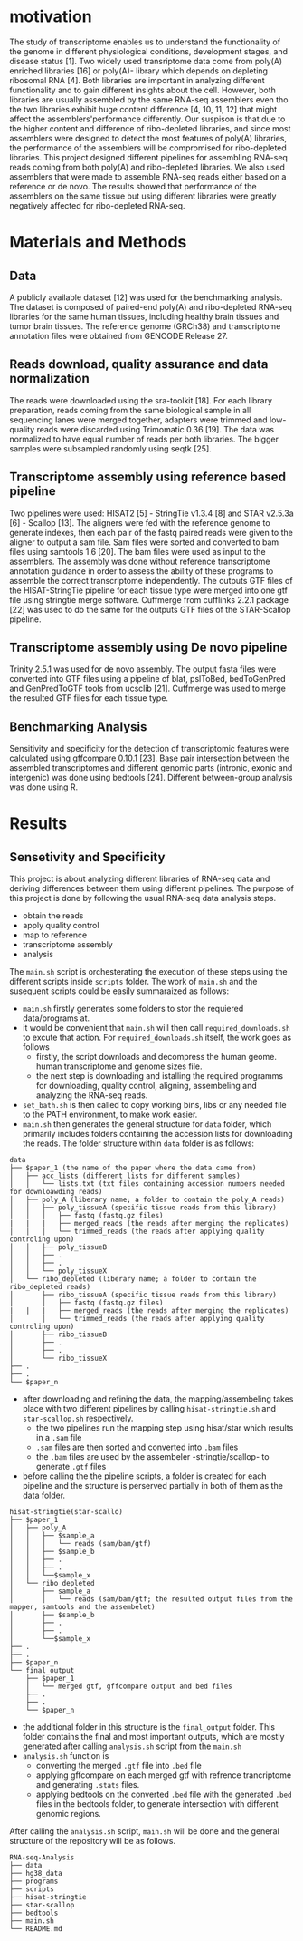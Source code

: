 # motivation

  The study of transcriptome enables us to understand the functionality of the genome in different physiological conditions, development stages, and disease status [1]. Two widely used transriptome data come from poly(A) enriched libraries [16] or poly(A)- library which depends on depleting ribosomal RNA [4]. Both libraries are important in analyzing different functionality and to gain different insights about the cell. However, both libraries are usually assembled by the same RNA-seq assemblers even tho the two libraries exhibit huge content difference [4, 10, 11, 12] that might affect the assemblers'performance differently. Our suspison is that due to the higher content and difference of ribo-depleted libraries, and since most assemblers were designed to detect the most features of poly(A) libraries, the performance of the assemblers will be compromised for ribo-depleted libraries. This project designed different pipelines for assembling RNA-seq reads coming from both poly(A) and ribo-depleted libraries. We also used assemblers that were made to assemble RNA-seq reads either based on a reference or de novo. The results showed that performance of the assemblers on the same tissue but using different libraries were greatly negatively affected for ribo-depleted RNA-seq.     

# Materials and Methods

## Data

  A publicly available dataset [12] was used for the benchmarking analysis. The dataset is composed of paired-end poly(A) and ribo-depleted RNA-seq libraries for the same human tissues, including healthy brain tissues and tumor brain tissues. The reference genome (GRCh38) and transcriptome annotation files were obtained from GENCODE Release 27. 

## Reads download, quality assurance and data normalization

  The reads were downloaded using the sra-toolkit [18]. For each library preparation, reads coming from the same biological sample in all sequencing lanes were merged together, adapters were trimmed and low-quality reads were discarded using Trimomatic 0.36 [19]. The data was normalized to have equal number  of reads per both libraries. The bigger samples were subsampled randomly using seqtk [25].

## Transcriptome assembly using reference based pipeline

  Two pipelines were used: HISAT2 [5] - StringTie v1.3.4 [8] and STAR v2.5.3a [6] - Scallop [13]. The  aligners were fed with the reference genome to generate indexes, then each pair of the fastq paired reads were given to the aligner to output a sam file. Sam files were sorted and converted to bam files using samtools 1.6 [20]. The bam files were used as input to the assemblers. The assembly was done without reference transcriptome annotation guidance in order to assess the ability of these programs to assemble the correct transcriptome independently. The outputs GTF files of the HISAT-StringTie pipeline for each tissue type were merged into one gtf file using stringtie merge software. Cuffmerge from cufflinks 2.2.1 package [22] was used to do the same for the outputs GTF files of the STAR-Scallop pipeline. 

## Transcriptome assembly using De novo pipeline

  Trinity 2.5.1 was used for de novo assembly. The output fasta files were converted into GTF files using a pipeline of blat, pslToBed, bedToGenPred and GenPredToGTF tools from ucsclib [21]. Cuffmerge was used to merge the resulted GTF files for each tissue type.

## Benchmarking Analysis

  Sensitivity and specificity for the detection of transcriptomic features were calculated using gffcompare 0.10.1 [23]. Base pair intersection between the assembled transcriptomes and different genomic parts (intronic, exonic and intergenic) was done using bedtools [24]. Different between-group analysis was done using R.  

# Results

## Sensetivity and Specificity ##



This project is about analyzing different libraries of RNA-seq data and deriving differences between them using different pipelines. The purpose of this project is done by following the usual RNA-seq data analysis steps.
  - obtain the reads
  - apply quality control
  - map to reference
  - transcriptome assembly
  - analysis

The `main.sh` script is orchesterating the execution of these steps using the different scripts inside `scripts` folder. The work of `main.sh` and the susequent scripts could be easily summaraized as follows:

  - `main.sh` firstly generates some folders to stor the requiered data/programs at.
  - it would be convenient that `main.sh` will then call `required_downloads.sh` to excute that action. For `required_downloads.sh` itself, the work goes as follows
    - firstly, the script downloads and decompress the human geome. human transcriptome and genome sizes file.
    - the next step is downloading and istalling the required programms for downloading, quality control, aligning, assembeling and analyzing the RNA-seq reads.
  - `set_bath.sh` is then called to copy working bins, libs or any needed file to the PATH environment, to make work easier.
  - `main.sh` then generates the general structure for `data` folder, which primarily includes folders containing the accession lists for downloading the reads. The folder structure within `data` folder is as follows:
  
```
data
├── $paper_1 (the name of the paper where the data came from)
│   ├── acc_lists (different lists for different samples)
│   │   └── lists.txt (txt files containing accession numbers needed for downloawding reads)
│   ├── poly_A (liberary name; a folder to contain the poly_A reads)
│   │   ├── poly_tissueA (specific tissue reads from this library)
│   │   │   ├── fastq (fastq.gz files)
|   |   |   ├── merged_reads (the reads after merging the replicates)
│   │   │   └── trimmed_reads (the reads after applying quality controling upon)
│   │   ├── poly_tissueB 
│   │   ├── .
│   │   ├── .
│   │   └── poly_tissueX
│   └── ribo_depleted (liberary name; a folder to contain the ribo_depleted reads)
│       ├── ribo_tissueA (specific tissue reads from this library)
│       │   ├── fastq (fastq.gz files)
|   |   |   ├── merged_reads (the reads after merging the replicates)
│       │   └── trimmed_reads (the reads after applying quality controling upon)
│       ├── ribo_tissueB 
│       ├── .
│       ├── .
│       └── ribo_tissueX
├── .     
├── .     
└── $paper_n     
```
  - after downloading and refining the data, the mapping/assembeling takes place with two different pipelines by calling `hisat-stringtie.sh` and `star-scallop.sh` respectively.
    - the two pipelines run the mapping step using hisat/star which results in a `.sam` file
    - `.sam` files are then sorted and converted into `.bam` files
    - the `.bam` files are used by the assembeler -stringtie/scallop- to generate `.gtf` files
  - before calling the the pipeline scripts, a folder is created for each pipeline and the structure is perserved partially in both of them as the data folder.
  
```
hisat-stringtie(star-scallo)
├── $paper_1 
│   ├── poly_A 
│   │   ├── $sample_a 
│   │   │   └── reads (sam/bam/gtf)   
│   │   ├── $sample_b 
│   │   ├── .
│   │   ├── .
│   │   └──$sample_x
│   └── ribo_depleted 
│       ├── sample_a 
│       │   └── reads (sam/bam/gtf; the resulted output files from the mapper, samtools and the assembelet)
│       ├── $sample_b 
│       ├── .
│       ├── .
│       └──$sample_x
├── .     
├── .     
├── $paper_n 
└── final_output
    ├── $paper_1
    │   └── merged gtf, gffcompare output and bed files 
    ├── .     
    ├── .     
    └── $paper_n 
```
  - the additional folder in this structure is the `final_output` folder. This folder contains the final and most important outputs, which are mostly generated after calling `analysis.sh` script from the `main.sh`
  - `analysis.sh` function is
    - converting the merged `.gtf` file into `.bed` file
    - applying gffcompare on each merged gtf with refrence trancriptome and generating `.stats` files.
    - applying bedtools on the converted `.bed` file with the generated `.bed` files in the bedtools folder, to generate intersection with different genomic regions.

After calling the `analysis.sh` script, `main.sh` will be done and the general structure of the repository will be as follows.

```
RNA-seq-Analysis
├── data 
├── hg38_data
├── programs 
├── scripts
├── hisat-stringtie 
├── star-scallop
├── bedtools
├── main.sh
└── README.md 
```
